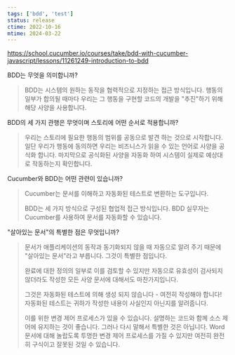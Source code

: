```yaml
---
tags: ['bdd', 'test']
status: release
ctime: 2022-10-16
mtime: 2024-03-22
---
```


https://school.cucumber.io/courses/take/bdd-with-cucumber-javascript/lessons/11261249-introduction-to-bdd

BDD는 무엇을 의미합니까?

> BDD는 시스템의 원하는 동작을 협력적으로 지정하는 접근 방식입니다. 행동의 일부가 합의될 때마다 우리는 그 행동을 구현할 코드의 개발을 "추진"하기 위해 해당 사양을 사용합니다.

BDD의 세 가지 관행은 무엇이며 스토리에 어떤 순서로 적용합니까?

> 우리는 스토리에 필요한 행동의 범위를 공동으로 발견 하는 것으로 시작합니다. 일단 우리가 행동에 동의하면 우리는 비즈니스가 읽을 수 있는 언어로 사양을 공식화 합니다. 마지막으로 공식화된 사양을 자동화 하여 시스템이 실제로 예상대로 작동하는지 확인합니다.

Cucumber와 BDD는 어떤 관련이 있습니까?

> Cucumber는 문서를 이해하고 자동화된 테스트로 변환하는 도구입니다.
> 
> BDD는 세 가지 방식으로 구성된 협업적 접근 방식입니다. BDD 실무자는 Cucumber를 사용하여 문서를 자동화할 수 있습니다.

"살아있는 문서"의 특별한 점은 무엇입니까?

> 문서가 애플리케이션의 동작과 동기화되지 않을 때 자동으로 알려 주기 때문에 "살아있는 문서"라고 부릅니다. 그것이 특별한 점입니다.
> 
> 완료에 대한 정의의 일부로 이를 검토할 수 있지만 자동으로 유효성이 검사되지 않더라도 작성한 모든 사양 문서에 대해서도 마찬가지입니다.
> 
> 그것은 자동화된 테스트에 의해 생성 되지 않습니다 - 여전히 작성해야 합니다! 자동화된 테스트는 귀하가 작성한 내용이 사실인지 아닌지를 알려줍니다. 
> 
> 이를 위한 변경 제어 프로세스가 있을 수 있습니다. 설명하는 코드와 함께 소스 제어에 유지하는 것이 좋습니다. 그러나 다시 말해서 특별한 것은 아닙니다. Word 문서에 대해 놀랍도록 투명한 변경 제어 프로세스를 가질 수 있지만 여전히 완전히 구식이고 잘못된 것일 수 있습니다.